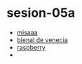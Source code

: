 # sesion-05a

- [misaaa](https://nucleoartessonoras.bandcamp.com/)
- [bienal de venecia](https://www.labiennale.org/en)
- [raspberry](https://www.raspberrypi.com/)
- 

